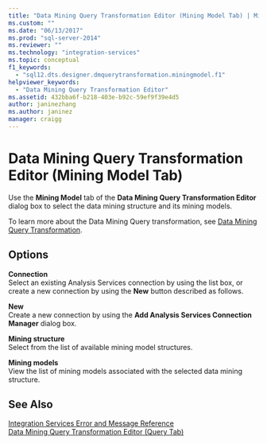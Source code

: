 ```yaml
---
title: "Data Mining Query Transformation Editor (Mining Model Tab) | Microsoft Docs"
ms.custom: ""
ms.date: "06/13/2017"
ms.prod: "sql-server-2014"
ms.reviewer: ""
ms.technology: "integration-services"
ms.topic: conceptual
f1_keywords: 
  - "sql12.dts.designer.dmquerytransformation.miningmodel.f1"
helpviewer_keywords: 
  - "Data Mining Query Transformation Editor"
ms.assetid: 432bba6f-b218-403e-b92c-59ef9f39e4d5
author: janinezhang
ms.author: janinez
manager: craigg
---
```

# Data Mining Query Transformation Editor (Mining Model Tab)
  Use the **Mining Model** tab of the **Data Mining Query Transformation Editor** dialog box to select the data mining structure and its mining models.  
  
 To learn more about the Data Mining Query transformation, see [Data Mining Query Transformation](data-flow/transformations/data-mining-query-transformation.md).  
  
## Options  
 **Connection**  
 Select an existing Analysis Services connection by using the list box, or create a new connection by using the **New** button described as follows.  
  
 **New**  
 Create a new connection by using the **Add Analysis Services Connection Manager** dialog box.  
  
 **Mining structure**  
 Select from the list of available mining model structures.  
  
 **Mining models**  
 View the list of mining models associated with the selected data mining structure.  
  
## See Also  
 [Integration Services Error and Message Reference](../../2014/integration-services/integration-services-error-and-message-reference.md)   
 [Data Mining Query Transformation Editor &#40;Query Tab&#41;](../../2014/integration-services/data-mining-query-transformation-editor-query-tab.md)  
  
  
